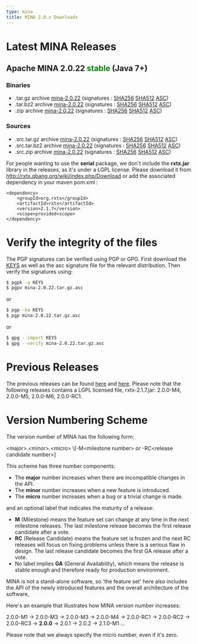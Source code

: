```yaml
---
type: mina
title: MINA 2.0.x Downloads
---
```


# Latest MINA Releases

## Apache MINA 2.0.22 <font color="green">stable</font> (Java 7+)

### Binaries

* .tar.gz archive [mina-2.0.22](https://www.apache.org/dyn/closer.lua/mina/mina/2.0.22/apache-mina-2.0.22-bin.tar.gz) (signatures : [SHA256](https://www.apache.org/dist/mina/mina/2.0.22/apache-mina-2.0.22-bin.tar.gz.sha256) [SHA512](https://www.apache.org/dist/mina/mina/2.0.22/apache-mina-2.0.22-bin.tar.gz.sha512) [ASC](https://www.apache.org/dist/mina/mina/2.0.22/apache-mina-2.0.22-bin.tar.gz.asc))
* .tar.bz2 archive [mina-2.0.22](https://www.apache.org/dyn/closer.lua/mina/mina/2.0.22/apache-mina-2.0.22-bin.tar.bz2) (signatures : [SHA256](https://www.apache.org/dist/mina/mina/2.0.22/apache-mina-2.0.22-bin.tar.bz2.sha256) [SHA512](https://www.apache.org/dist/mina/mina/2.0.22/apache-mina-2.0.22-bin.tar.bz2.sha512) [ASC](https://www.apache.org/dist/mina/mina/2.0.22/apache-mina-2.0.22-bin.tar.bz2.asc))
* .zip archive [mina-2.0.22](https://www.apache.org/dyn/closer.lua/mina/mina/2.0.22/apache-mina-2.0.22-bin.zip) (signatures : [SHA256](https://www.apache.org/dist/mina/mina/2.0.22/apache-mina-2.0.22-bin.zip.sha256) [SHA512](https://www.apache.org/dist/mina/mina/2.0.22/apache-mina-2.0.22-bin.zip.sha512) [ASC](https://www.apache.org/dist/mina/mina/2.0.22/apache-mina-2.0.22-bin.zip.asc))

### Sources

* .src.tar.gz archive [mina-2.0.22](https://www.apache.org/dyn/closer.lua/mina/mina/2.0.22/apache-mina-2.0.22-src.tar.gz) (signatures : [SHA256](https://www.apache.org/dist/mina/mina/2.0.22/apache-mina-2.0.22-src.tar.gz.sha256) [SHA512](https://www.apache.org/dist/mina/mina/2.0.22/apache-mina-2.0.22-src.tar.gz.sha512) [ASC](https://www.apache.org/dist/mina/mina/2.0.22/apache-mina-2.0.22-src.tar.gz.asc))
* .src.tar.bz2 archive [mina-2.0.22](https://www.apache.org/dyn/closer.lua/mina/mina/2.0.22/apache-mina-2.0.22-src.tar.bz2) (signatures : [SHA256](https://www.apache.org/dist/mina/mina/2.0.22/apache-mina-2.0.22-src.tar.bz2.sha256) [SHA512](https://www.apache.org/dist/mina/mina/2.0.22/apache-mina-2.0.22-src.tar.bz2.sha512) [ASC](https://www.apache.org/dist/mina/mina/2.0.22/apache-mina-2.0.22-src.tar.bz2.asc))
* .src.zip archive [mina-2.0.22](https://www.apache.org/dyn/closer.lua/mina/mina/2.0.22/apache-mina-2.0.22-src.zip) (signatures : [SHA256](https://www.apache.org/dist/mina/mina/2.0.22/apache-mina-2.0.22-src.zip.sha256) [SHA512](https://www.apache.org/dist/mina/mina/2.0.22/apache-mina-2.0.22-src.zip.sha512) [ASC](https://www.apache.org/dist/mina/mina/2.0.22/apache-mina-2.0.22-src.zip.asc))

<div class="note" markdown="1">
    For people wanting to use the <strong>serial</strong> package, we don't include the <strong>rxtx.jar</strong> library in the releases, as it's under a LGPL license. Please download it from <a href="http://rxtx.qbang.org/wiki/index.php/Download" class="external-link" rel="nofollow">http://rxtx.qbang.org/wiki/index.php/Download</a> or add the associated dependency in your maven pom.xml :

    <dependency>
        <groupId>org.rxtx</groupId>
        <artifactId>rxtx</artifactId>
        <version>2.1.7</version>
        <scope>provided<scope>
    </dependency>
</div>

# Verify the integrity of the files

The PGP signatures can be verified using PGP or GPG. First download the [KEYS](https://www.apache.org/dist/mina/KEYS) as well as the asc signature file for the relevant distribution. Then verify the signatures using:

```bash
$ pgpk -a KEYS
$ pgpv mina-2.0.22.tar.gz.asc
```

or

```bash
$ pgp -ka KEYS
$ pgp mina-2.0.22.tar.gz.asc
```

or

```bash
$ gpg --import KEYS
$ gpg --verify mina-2.0.22.tar.gz.asc
```

# Previous Releases

The previous releases can be found [here](https://archive.apache.org/dist/mina/) and [here](https://archive.apache.org/dist/mina/mina/). Please note that the following releases contains a LGPL licensed file, rxtx-2.1.7.jar: 2.0.0-M4, 2.0.0-M5, 2.0.0-M6, 2.0.0-RC1.

# Version Numbering Scheme

The version number of MINA has the following form:

<div class="info" markdown="1">
    &lt;major>.&lt;minor>.&lt;micro> \[-M&lt;milestone number> or -RC&lt;release candidate number>]
</div>

This scheme has three number components:

* The __major__ number increases when there are incompatible changes in the API.
* The __minor__ number increases when a new feature is introduced.
* The __micro__ number increases when a bug or a trivial change is made.

and an optional label that indicates the maturity of a release:

* __M__ (Milestone) means the feature set can change at any time in the next milestone releases. The last milestone release becomes the first release candidate after a vote.
* __RC__ (Release Candidate) means the feature set is frozen and the next RC releases will focus on fixing problems unless there is a serious flaw in design. The last release candidate becomes the first GA release after a vote.
* No label implies __GA__ (General Availability), which means the release is stable enough and therefore ready for production environment.

MINA is not a stand-alone software, so 'the feature set' here also includes the API of the newly introduced features and the overall architecture of the software,

Here's an example that illustrates how MINA version number increases:

<div class="info" markdown="1">
    2.0.0-M1 -> 2.0.0-M3 -> 2.0.0-M3 -> 2.0.0-M4 ->  2.0.0-RC1 -> 2.0.0-RC2 -> 2.0.0-RC3 -> <strong>2.0.0</strong> -> 2.0.1 -> 2.0.2 -> 2.1.0-M1 ...
</div>

Please note that we always specify the micro number, even if it's zero.

